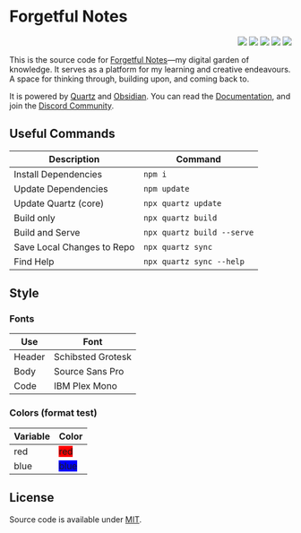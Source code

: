 # Forgetful Notes

<p align="right">
  <img src="https://img.shields.io/github/languages/code-size/semanticdata/forgetful-notes" />
  <img src="https://img.shields.io/github/repo-size/semanticdata/forgetful-notes" />
  <img src="https://img.shields.io/github/commit-activity/t/semanticdata/forgetful-notes" />
  <img src="https://img.shields.io/github/last-commit/semanticdata/forgetful-notes" />
  <img src="https://img.shields.io/website/https/forgetfulnotes.com.svg" />
</p>

This is the source code for [Forgetful Notes](https://forgetfulnotes.com)—my digital garden of knowledge. It serves as a platform for my learning and creative endeavours. A space for thinking through, building upon, and coming back to.

It is powered by [Quartz](https://github.com/jackyzha0/quartz/) and [Obsidian](https://obsidian.md). You can read the [Documentation](https://quartz.jzhao.xyz/), and join the [Discord Community](https://discord.gg/cRFFHYye7t).

## Useful Commands

| Description                | Command                    |
| -------------------------- | -------------------------- |
| Install Dependencies       | `npm i`                    |
| Update Dependencies        | `npm update`               |
| Update Quartz (core)       | `npx quartz update`        |
| Build only                 | `npx quartz build`         |
| Build and Serve            | `npx quartz build --serve` |
| Save Local Changes to Repo | `npx quartz sync`          |
| Find Help                  | `npx quartz sync --help`   |

## Style

### Fonts

| Use    | Font              |
| ------ | ----------------- |
| Header | Schibsted Grotesk |
| Body   | Source Sans Pro   |
| Code   | IBM Plex Mono     |

### Colors (format test)

<div style="color:">

| Variable  | Color      |
| --------- | ---------- |
| red       | <span style="background:red;">red</span>   |
| blue      | <span style="background:blue;">blue</span> |

</div>

<!-- 
### Light Mode

| Variable  | Color      |
| --------- | ---------- |
| Light     | \#faf8f8   |
| Lightgray | \#e5e5e5   |
| Gray      | \#b8b8b8   |
| Darkgray  | \#4e4e4e   |
| Dark      | \#2b2b2b   |
| Secondary | \#284b63   |
| Terciary  | \#84a59d   |
| Highlight | \#8f9fa926 |

### Dark Mode

| Variable  | Color      |
| --------- | ---------- |
| Light     | \#1e1e2e   |
| Lightgray | \#6c7086   |
| Gray      | \#a6adc8   |
| Darkgray  | \#cdd6f4   |
| Dark      | \#cdd6f4   |
| Secondary | \#a6e3a1   |
| Terciary  | \#89dceb   |
| Highlight | \#8f9fa926 |
-->

## License

Source code is available under [MIT](LICENSE).
